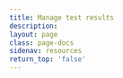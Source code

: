 ```yaml
---
title: Manage test results
description:
layout: page
class: page-docs
sidenav: resources
return_top: 'false'
---
```

